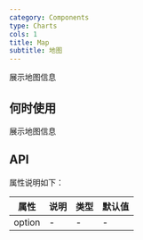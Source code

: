 ```yaml
---
category: Components
type: Charts
cols: 1
title: Map
subtitle: 地图
---
```


展示地图信息

## 何时使用

展示地图信息

## API

属性说明如下：

| 属性 | 说明 | 类型 | 默认值 |
| --- | --- | --- | --- |
| option | - | - | - |
